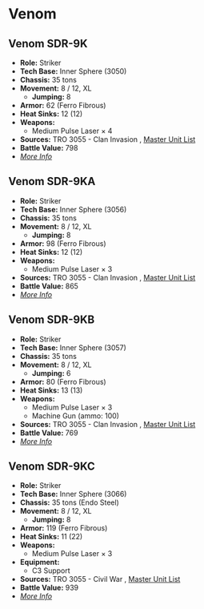 # Venom 

## Venom SDR-9K 

- **Role:** Striker 
- **Tech Base:** Inner Sphere (3050) 
- **Chassis:** 35 tons 
- **Movement:** 8 / 12, XL 
  - **Jumping:** 8 
- **Armor:** 62 (Ferro Fibrous) 
- **Heat Sinks:** 12 (12) 
- **Weapons:** 
  - Medium Pulse Laser × 4 
- **Sources:** TRO 3055 - Clan Invasion , [Master Unit List](http://masterunitlist.info/Unit/Details/3398/venom-sdr-9k) 
- **Battle Value:** 798 
- [*More Info*](venom/venom_sdr-9k.md) 

## Venom SDR-9KA 

- **Role:** Striker 
- **Tech Base:** Inner Sphere (3056) 
- **Chassis:** 35 tons 
- **Movement:** 8 / 12, XL 
  - **Jumping:** 8 
- **Armor:** 98 (Ferro Fibrous) 
- **Heat Sinks:** 12 (12) 
- **Weapons:** 
  - Medium Pulse Laser × 3 
- **Sources:** TRO 3055 - Clan Invasion , [Master Unit List](http://masterunitlist.info/Unit/Details/3399/venom-sdr-9ka) 
- **Battle Value:** 865 
- [*More Info*](venom/venom_sdr-9ka.md) 

## Venom SDR-9KB 

- **Role:** Striker 
- **Tech Base:** Inner Sphere (3057) 
- **Chassis:** 35 tons 
- **Movement:** 8 / 12, XL 
  - **Jumping:** 6 
- **Armor:** 80 (Ferro Fibrous) 
- **Heat Sinks:** 13 (13) 
- **Weapons:** 
  - Medium Pulse Laser × 3 
  - Machine Gun (ammo: 100) 
- **Sources:** TRO 3055 - Clan Invasion , [Master Unit List](http://masterunitlist.info/Unit/Details/3400/venom-sdr-9kb) 
- **Battle Value:** 769 
- [*More Info*](venom/venom_sdr-9kb.md) 

## Venom SDR-9KC 

- **Role:** Striker 
- **Tech Base:** Inner Sphere (3066) 
- **Chassis:** 35 tons (Endo Steel) 
- **Movement:** 8 / 12, XL 
  - **Jumping:** 8 
- **Armor:** 119 (Ferro Fibrous) 
- **Heat Sinks:** 11 (22) 
- **Weapons:** 
  - Medium Pulse Laser × 3 
- **Equipment:** 
  - C3 Support 
- **Sources:** TRO 3055 - Civil War , [Master Unit List](http://masterunitlist.info/Unit/Details/3401/venom-sdr-9kc) 
- **Battle Value:** 939 
- [*More Info*](venom/venom_sdr-9kc.md) 

